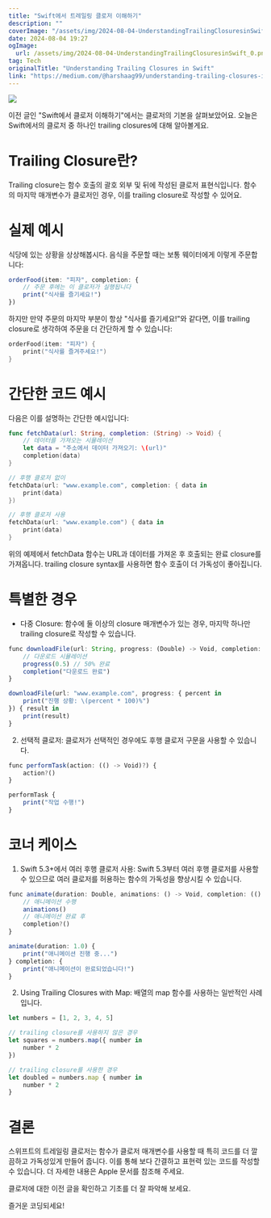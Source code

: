 ```yaml
---
title: "Swift에서 트레일링 클로저 이해하기"
description: ""
coverImage: "/assets/img/2024-08-04-UnderstandingTrailingClosuresinSwift_0.png"
date: 2024-08-04 19:27
ogImage: 
  url: /assets/img/2024-08-04-UnderstandingTrailingClosuresinSwift_0.png
tag: Tech
originalTitle: "Understanding Trailing Closures in Swift"
link: "https://medium.com/@harshaag99/understanding-trailing-closures-in-swift-2525e2ea793a"
---
```



<img src="/assets/img/2024-08-04-UnderstandingTrailingClosuresinSwift_0.png" />

이전 글인 "Swift에서 클로저 이해하기"에서는 클로저의 기본을 살펴보았어요. 오늘은 Swift에서의 클로저 중 하나인 trailing closures에 대해 알아볼게요.

# Trailing Closure란?

Trailing closure는 함수 호출의 괄호 외부 및 뒤에 작성된 클로저 표현식입니다. 함수의 마지막 매개변수가 클로저인 경우, 이를 trailing closure로 작성할 수 있어요.

<div class="content-ad"></div>

# 실제 예시

식당에 있는 상황을 상상해봅시다. 음식을 주문할 때는 보통 웨이터에게 이렇게 주문합니다:

```js
orderFood(item: "피자", completion: {
    // 주문 후에는 이 클로저가 실행됩니다
    print("식사를 즐기세요!")
})
```

하지만 만약 주문의 마지막 부분이 항상 "식사를 즐기세요!"와 같다면, 이를 trailing closure로 생각하여 주문을 더 간단하게 할 수 있습니다:

<div class="content-ad"></div>

```swift
orderFood(item: "피자") { 
    print("식사를 즐겨주세요!")
}
```

# 간단한 코드 예시

다음은 이를 설명하는 간단한 예시입니다:

```swift
func fetchData(url: String, completion: (String) -> Void) {
    // 데이터를 가져오는 시뮬레이션
    let data = "주소에서 데이터 가져오기: \(url)"
    completion(data)
}

// 후행 클로저 없이
fetchData(url: "www.example.com", completion: { data in
    print(data)
})

// 후행 클로저 사용
fetchData(url: "www.example.com") { data in
    print(data)
}
```

<div class="content-ad"></div>

위의 예제에서 fetchData 함수는 URL과 데이터를 가져온 후 호출되는 완료 closure를 가져옵니다. trailing closure syntax를 사용하면 함수 호출이 더 가독성이 좋아집니다.

# 특별한 경우

- 다중 Closure: 함수에 둘 이상의 closure 매개변수가 있는 경우, 마지막 하나만 trailing closure로 작성할 수 있습니다.

```js
func downloadFile(url: String, progress: (Double) -> Void, completion: (String) -> Void) {
    // 다운로드 시뮬레이션
    progress(0.5) // 50% 완료
    completion("다운로드 완료")
}

downloadFile(url: "www.example.com", progress: { percent in
    print("진행 상황: \(percent * 100)%")
}) { result in
    print(result)
}
```

<div class="content-ad"></div>

2. 선택적 클로저: 클로저가 선택적인 경우에도 후행 클로저 구문을 사용할 수 있습니다.

```js
func performTask(action: (() -> Void)?) {
    action?()
}

performTask {
    print("작업 수행!")
}
```

# 코너 케이스

1. Swift 5.3+에서 여러 후행 클로저 사용: Swift 5.3부터 여러 후행 클로저를 사용할 수 있으므로 여러 클로저를 허용하는 함수의 가독성을 향상시킬 수 있습니다.

<div class="content-ad"></div>

```js
func animate(duration: Double, animations: () -> Void, completion: (() -> Void)?) {
    // 애니메이션 수행
    animations()
    // 애니메이션 완료 후
    completion?()
}

animate(duration: 1.0) {
    print("애니메이션 진행 중...")
} completion: {
    print("애니메이션이 완료되었습니다!")
}
```

2. Using Trailing Closures with Map: 배열의 map 함수를 사용하는 일반적인 사례입니다.

```js
let numbers = [1, 2, 3, 4, 5]

// trailing closure를 사용하지 않은 경우
let squares = numbers.map({ number in
    number * 2
})

// trailing closure를 사용한 경우
let doubled = numbers.map { number in
    number * 2
}
```

# 결론

<div class="content-ad"></div>

스위프트의 트레일링 클로저는 함수가 클로저 매개변수를 사용할 때 특히 코드를 더 깔끔하고 가독성있게 만들어 줍니다. 이를 통해 보다 간결하고 표현력 있는 코드를 작성할 수 있습니다. 더 자세한 내용은 Apple 문서를 참조해 주세요.

클로저에 대한 이전 글을 확인하고 기초를 더 잘 파악해 보세요.

즐거운 코딩되세요!